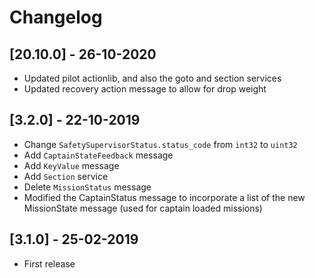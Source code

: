 # Changelog

## [20.10.0] - 26-10-2020

* Updated pilot actionlib, and also the goto and section services
* Updated recovery action message to allow for drop weight

## [3.2.0] - 22-10-2019

* Change `SafetySupervisorStatus.status_code` from `int32` to `uint32`
* Add `CaptainStateFeedback` message
* Add `KeyValue` message
* Add `Section` service
* Delete `MissionStatus` message
* Modified the CaptainStatus message to incorporate a list of the new MissionState message (used for captain loaded missions)

## [3.1.0] - 25-02-2019

* First release
